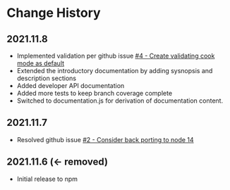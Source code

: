 # Change History

## 2021.11.8

* Implemented validation per github issue [#4 - Create validating cook mode as default](https://github.com/sthagen/konfiguroida/issues/4)
* Extended the introductory documentation by adding sysnopsis and description sections
* Added developer API documentation
* Added more tests to keep branch coverage complete
* Switched to documentation.js for derivation of documentation content.

## 2021.11.7

* Resolved github issue [#2 - Consider back porting to node 14](https://github.com/sthagen/konfiguroida/issues/2)

## 2021.11.6 (&leftarrow; removed)

* Initial release to npm
